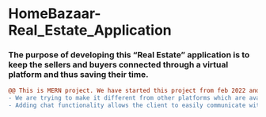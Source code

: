 # HomeBazaar-Real_Estate_Application
<h3>The purpose of developing this “Real Estate” application is to keep the sellers and buyers connected through a virtual platform and thus saving their time.</h3>

```diff
@@ This is MERN project. We have started this project from feb 2022 and target to finish this end of march 2022 @@
- We are trying to make it different from other platforms which are available till now.we got the idea to add chat functionality to make it unique.
- Adding chat functionality allows the client to easily communicate with the agent or owner through the chat app.
```
